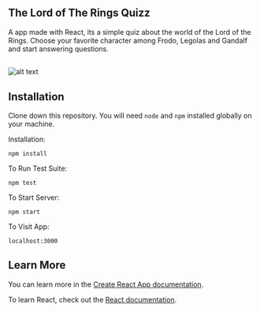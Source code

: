 ## The Lord of The Rings Quizz

A app made with React, its a simple quiz about the world of the Lord of the Rings.
Choose your favorite character among Frodo, Legolas and Gandalf and start answering questions.

##
![alt text](https://www.smainrabhi.com/lotr.png)

## Installation
Clone down this repository. You will need `node` and `npm` installed globally on your machine. 

Installation:

`npm install`  

To Run Test Suite:  

`npm test`  

To Start Server:

`npm start`  

To Visit App:

`localhost:3000`  


## Learn More

You can learn more in the [Create React App documentation](https://facebook.github.io/create-react-app/docs/getting-started).

To learn React, check out the [React documentation](https://reactjs.org/).

